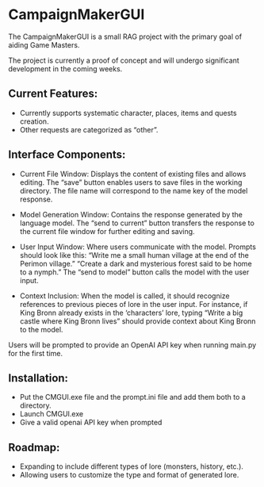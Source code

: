 # CampaignMakerGUI
The CampaignMakerGUI is a small RAG project with the primary goal of aiding Game Masters.

The project is currently a proof of concept and will undergo significant development in the coming weeks.

## Current Features:
- Currently supports systematic character, places, items and quests creation.
- Other requests are categorized as “other”.
  
## Interface Components:
- Current File Window: Displays the content of existing files and allows editing.
    The “save” button enables users to save files in the working directory.
    The file name will correspond to the name key of the model response.
  
- Model Generation Window: Contains the response generated by the language model.
    The “send to current” button transfers the response to the current file window for further editing and saving.

- User Input Window: Where users communicate with the model.
    Prompts should look like this:
      “Write me a small human village at the end of the Perimon village.”
      “Create a dark and mysterious forest said to be home to a nymph.”
    The “send to model” button calls the model with the user input.

- Context Inclusion:
  When the model is called, it should recognize references to previous pieces of lore in the user input.
  For instance, if King Bronn already exists in the ‘characters’ lore, typing “Write a big castle where King Bronn lives” should provide context about King Bronn to the model.

Users will be prompted to provide an OpenAI API key when running main.py for the first time.

## Installation:
- Put the CMGUI.exe file and the prompt.ini file and add them both to a directory.
- Launch CMGUI.exe
- Give a valid openai API key when prompted

## Roadmap:
- Expanding to include different types of lore (monsters, history, etc.).
- Allowing users to customize the type and format of generated lore.

